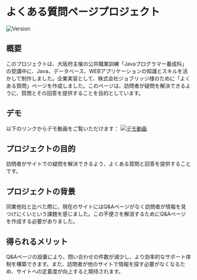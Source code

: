 # よくある質問ページプロジェクト
![Version](https://img.shields.io/badge/version-1.0.0-green.svg)

## 概要

このプロジェクトは、大阪府主催の公共職業訓練「Javaプログラマー養成科」の受講中に、Java、データベース、WEBアプリケーションの知識とスキルを活かして制作しました。企業実習として、株式会社ジョブリッジ様のために「よくある質問」ページを作成しました。このページは、訪問者が疑問を解決できるように、質問とその回答を提供することを目的としています。

## デモ

以下のリンクからデモ動画をご覧いただけます：
[![デモ動画](https://img.youtube.com/vi/TuKDqV9sB4I/0.jpg)](https://youtu.be/TuKDqV9sB4I)

## プロジェクトの目的

訪問者がサイトでの疑問を解決できるよう、よくある質問と回答を提供することです。

## プロジェクトの背景

同業他社と比べた際に、現在のサイトにはQ&Aページがなく訪問者が情報を見つけにくいという課題を感じました。この不便さを解消するためにQ&Aページを作成する必要がありました。

## 得られるメリット

Q&Aページの設置により、問い合わせの件数が減少し、より効率的なサポート体制を構築できます。また、訪問者が他のサイトで情報を探す必要がなくなるため、サイトへの定着度が向上すると期待されます。
